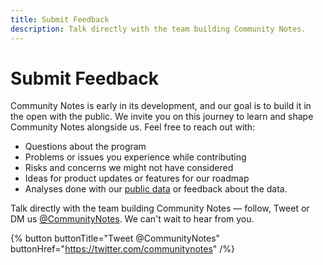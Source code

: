 ```yaml
---
title: Submit Feedback
description: Talk directly with the team building Community Notes.
---
```

# Submit Feedback

Community Notes is early in its development, and our goal is to build it in the open with the public. We invite you on this journey to learn and shape Community Notes alongside us. Feel free to reach out with:

- Questions about the program
- Problems or issues you experience while contributing
- Risks and concerns we might not have considered
- Ideas for product updates or features for our roadmap
- Analyses done with our [public data](../under-the-hood/download-data) or feedback about the data.

Talk directly with the team building Community Notes — follow, Tweet or DM us [@CommunityNotes](https://twitter.com/communitynotes). We can't wait to hear from you.

{% button buttonTitle="Tweet @CommunityNotes" buttonHref="https://twitter.com/communitynotes" /%}
